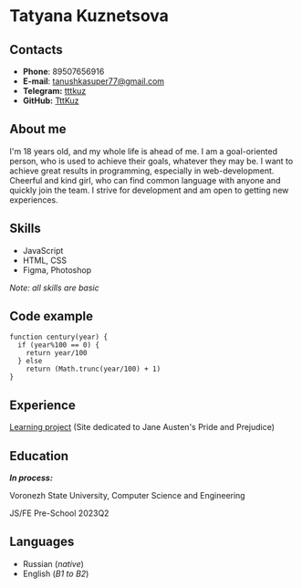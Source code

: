 # Tatyana Kuznetsova

## Contacts

* __Phone__: 89507656916
* __E-mail__: tanushkasuper77@gmail.com
* __Telegram:__ [tttkuz](@tttkuz)
* __GitHub:__ [TttKuz](https://github.com/TttKuz)

## About me

I'm 18 years old, and my whole life is ahead of me. I am a goal-oriented person, who is used to achieve their goals, whatever they may be. I want to achieve great results in programming, especially in web-development. Cheerful and kind girl, who can find common language with anyone and quickly join the team. I strive for development and am open to getting new experiences.

## Skills

* JavaScript
* HTML, CSS
* Figma, Photoshop

_Note: all skills are basic_

## Code example

```
function century(year) {
  if (year%100 == 0) {
    return year/100
  } else 
    return (Math.trunc(year/100) + 1)
}
```

## Experience

[Learning project](https://github.com/TttKuz/book-site) (Site dedicated to Jane Austen's Pride and Prejudice)

## Education

*__In process:__*

Voronezh State University, Computer Science and Engineering

JS/FE Pre-School 2023Q2

## Languages

* Russian (_native_)
* English (_B1 to B2_)

